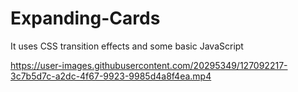 # Expanding-Cards
It uses CSS transition effects and some basic JavaScript



https://user-images.githubusercontent.com/20295349/127092217-3c7b5d7c-a2dc-4f67-9923-9985d4a8f4ea.mp4

